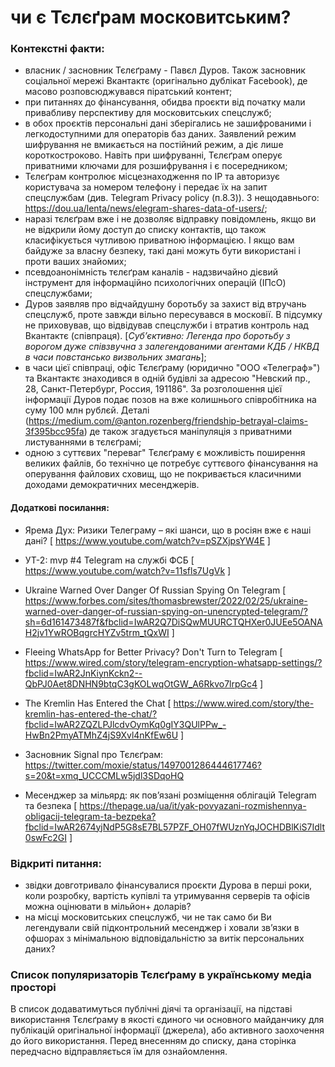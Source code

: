 # чи є Тєлєґрам московитським?

### Контекстні факти:
- власник / засновник Тєлєґраму - Павєл Дуров. Також засновник соціальної мережі Вкантактє (оригінально дублікат Facebook), де масово розповсюджувався піратський контент; 
- при питаннях до фінансування, обидва проєкти від початку мали привабливу перспективу для московитських спецслужб;
- в обох проєктів персональні дані зберігались не зашифрованими і легкодоступними для операторів баз даних. Заявлений режим шифрування не вмикається на постійний режим, а діє лише короткостроково. Навіть при шифруванні, Тєлєґрам оперує приватними ключами для розшифрування і є посередником;
- Тєлєґрам контролює місцезнаходження по IP та авторизує користувача за номером телефону і передає їх на запит спецслужбам (див. Telegram Privacy policy (п.8.3)). З нещодавнього: https://dou.ua/lenta/news/elegram-shares-data-of-users/;
- наразі тєлєґрам вже і не дозволяє відправку повідомлень, якщо ви не відкрили йому доступ до списку контактів, що також класифікується чутливою приватною інформацією. І якщо вам байдуже за власну безпеку, такі дані можуть бути використані і проти ваших знайомих;
- псевдоанонімність тєлєґрам каналів - надзвичайно дієвий інструмент для інформаційно психологічних операцій (ІПсО) спецслужбами;
- Дуров заявляв про відчайдушну боротьбу за захист від втручань спецслужб, проте завжди вільно пересувався в московії. В підсумку не приховував, що відвідував спецслужби і втратив контроль над Вкантактє (співпраця). [*Субʼєктивно: Легенда про боротьбу з ворогом дуже співзвучна з залегендованими агентами КДБ / НКВД в часи повстансько визвольних змагань*];
- в часи цієї співпраці, офіс Тєлєґраму (юридично "ООО «Телеграф»") та Вкантактє знаходився в одній будівлі за адресою "Невский пр., 28, Санкт-Петербург, Россия, 191186". За розголошення цієї інформації Дуров подає позов на вже колишнього співробітника на суму 100 млн рублєй. Деталі (https://medium.com/@anton.rozenberg/friendship-betrayal-claims-3f395bcc95fa) де також згадується маніпуляція з приватними листуваннями в тєлєґрамі;
- одною з суттєвих "переваг" Тєлєґраму є можливість поширення великих файлів, бо технічно це потребує суттєвого фінансування на оперування файлових сховищ, що не покривається класичними доходами демократичних месенджерів.

#### Додаткові посилання:
- Ярема Дух: Ризики Телеграму – які шанси, що в росіян вже є наші дані? [ https://www.youtube.com/watch?v=pSZXjpsYW4E ]

- УТ-2: mvp #4 Telegram на службі ФСБ [ https://www.youtube.com/watch?v=11sfls7UgVk ]

- Ukraine Warned Over Danger Of Russian Spying On Telegram [ https://www.forbes.com/sites/thomasbrewster/2022/02/25/ukraine-warned-over-danger-of-russian-spying-on-unencrypted-telegram/?sh=6d161473487f&fbclid=IwAR2Q7DiSQwMUURCTQHXer0JUEe5OANAH2jv1YwROBqgrcHYZv5trm_tQxWI ]

- Fleeing WhatsApp for Better Privacy? Don't Turn to Telegram [ https://www.wired.com/story/telegram-encryption-whatsapp-settings/?fbclid=IwAR2JnKiynKckn2--QbPJ0Aet8DNHN9btqC3gKOLwqOtGW_A6Rkvo7lrpGc4 ]

- The Kremlin Has Entered the Chat [ https://www.wired.com/story/the-kremlin-has-entered-the-chat/?fbclid=IwAR2ZQZLPJlcdvOymKq0gIY3QUlPPw_-HwBn2PmyATMhZ4jS9Xvl4nKfEw6U ]

- Засновник Signal про Тєлєґрам: https://twitter.com/moxie/status/1497001286444617746?s=20&t=xmq_UCCCMLw5jdl3SDqoHQ

- Месенджер за мільярд: як пов’язані розміщення облігацій Telegram та безпека [ https://thepage.ua/ua/it/yak-povyazani-rozmishennya-obligacij-telegram-ta-bezpeka?fbclid=IwAR2674yjNdP5G8sE7BL57PZF_OH07fWUznYqJOCHDBlKiS7Idlt0swFc2GI ]

### Відкриті питання:
- звідки довготривало фінансувалися проєкти Дурова в перші роки, коли розробку, вартість купівлі та утримування серверів та офісів можна оцінювати в мільйон+ доларів?
- на місці московитських спецслужб, чи не так само би Ви легендували свій підконтрольний месенджер і ховали звʼязки в офшорах з мінімальною відповідальністю за витік персональних даних?

### Список популяризаторів Тєлєґраму в українському медіа просторі
В список додаватимуться публічні діячі та організації, на підставі використання Тєлєґраму в якості єдиного чи основного майданчику для публікацій оригінальної інформації (джерела), або активного заохочення до його використання. Перед внесенням до списку, дана сторінка передчасно відправляється їм для ознайомлення.
